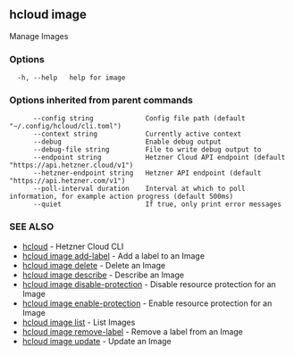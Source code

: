 ## hcloud image

Manage Images

### Options

```
  -h, --help   help for image
```

### Options inherited from parent commands

```
      --config string             Config file path (default "~/.config/hcloud/cli.toml")
      --context string            Currently active context
      --debug                     Enable debug output
      --debug-file string         File to write debug output to
      --endpoint string           Hetzner Cloud API endpoint (default "https://api.hetzner.cloud/v1")
      --hetzner-endpoint string   Hetzner API endpoint (default "https://api.hetzner.com/v1")
      --poll-interval duration    Interval at which to poll information, for example action progress (default 500ms)
      --quiet                     If true, only print error messages
```

### SEE ALSO

* [hcloud](hcloud.md)	 - Hetzner Cloud CLI
* [hcloud image add-label](hcloud_image_add-label.md)	 - Add a label to an Image
* [hcloud image delete](hcloud_image_delete.md)	 - Delete an Image
* [hcloud image describe](hcloud_image_describe.md)	 - Describe an Image
* [hcloud image disable-protection](hcloud_image_disable-protection.md)	 - Disable resource protection for an Image
* [hcloud image enable-protection](hcloud_image_enable-protection.md)	 - Enable resource protection for an Image
* [hcloud image list](hcloud_image_list.md)	 - List Images
* [hcloud image remove-label](hcloud_image_remove-label.md)	 - Remove a label from an Image
* [hcloud image update](hcloud_image_update.md)	 - Update an Image
